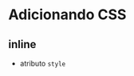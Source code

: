 # Adicionando CSS

## inline

* atributo `style`

## <style>

* tag html que irá conter css

## <link>

* arquivo css externo

## @import

* arquivo css externo